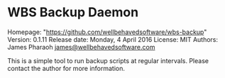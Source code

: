 # WBS Backup Daemon

Homepage: "https://github.com/wellbehavedsoftware/wbs-backup"
Version: 0.1.11
Release date: Monday, 4 April 2016
License: MIT
Authors: James Pharaoh <james@wellbehavedsoftware.com>

This is a simple tool to run backup scripts at regular intervals. Please contact
the author for more information.
